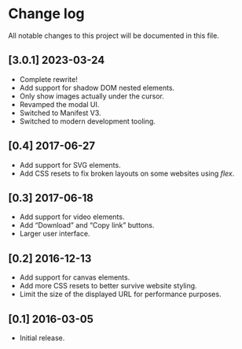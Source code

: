 # Change log

All notable changes to this project will be documented in this file.

## [3.0.1] 2023-03-24

- Complete rewrite!
- Add support for shadow DOM nested elements.
- Only show images actually under the cursor.
- Revamped the modal UI.
- Switched to Manifest V3.
- Switched to modern development tooling.

## [0.4] 2017-06-27

- Add support for SVG elements.
- Add CSS resets to fix broken layouts on some websites using *flex*.

## [0.3] 2017-06-18

- Add support for video elements.
- Add “Download” and “Copy link” buttons.
- Larger user interface.

## [0.2] 2016-12-13

- Add support for canvas elements.
- Add more CSS resets to better survive website styling.
- Limit the size of the displayed URL for performance purposes.

## [0.1] 2016-03-05

- Initial release.
